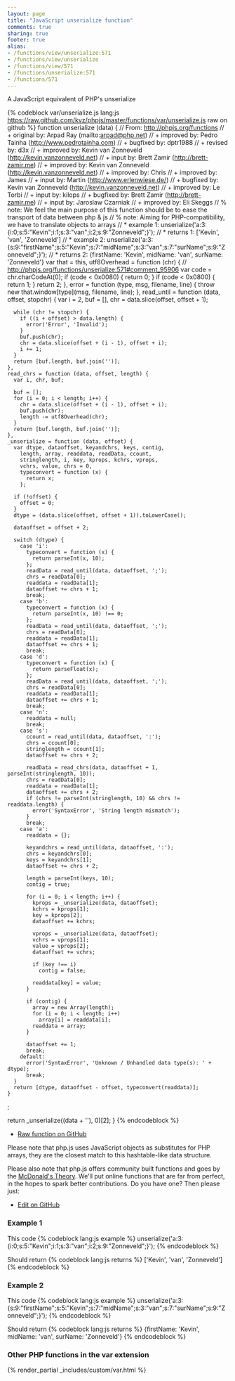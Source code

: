 ```yaml
---
layout: page
title: "JavaScript unserialize function"
comments: true
sharing: true
footer: true
alias:
- /functions/view/unserialize:571
- /functions/view/unserialize
- /functions/view/571
- /functions/unserialize:571
- /functions/571
---
```

<!-- Generated by Rakefile:build -->
A JavaScript equivalent of PHP's unserialize

{% codeblock var/unserialize.js lang:js https://raw.github.com/kvz/phpjs/master/functions/var/unserialize.js raw on github %}
function unserialize (data) {
  // From: http://phpjs.org/functions
  // +     original by: Arpad Ray (mailto:arpad@php.net)
  // +     improved by: Pedro Tainha (http://www.pedrotainha.com)
  // +     bugfixed by: dptr1988
  // +      revised by: d3x
  // +     improved by: Kevin van Zonneveld (http://kevin.vanzonneveld.net)
  // +        input by: Brett Zamir (http://brett-zamir.me)
  // +     improved by: Kevin van Zonneveld (http://kevin.vanzonneveld.net)
  // +     improved by: Chris
  // +     improved by: James
  // +        input by: Martin (http://www.erlenwiese.de/)
  // +     bugfixed by: Kevin van Zonneveld (http://kevin.vanzonneveld.net)
  // +     improved by: Le Torbi
  // +     input by: kilops
  // +     bugfixed by: Brett Zamir (http://brett-zamir.me)
  // +      input by: Jaroslaw Czarniak
  // +     improved by: Eli Skeggs
  // %            note: We feel the main purpose of this function should be to ease the transport of data between php & js
  // %            note: Aiming for PHP-compatibility, we have to translate objects to arrays
  // *       example 1: unserialize('a:3:{i:0;s:5:"Kevin";i:1;s:3:"van";i:2;s:9:"Zonneveld";}');
  // *       returns 1: ['Kevin', 'van', 'Zonneveld']
  // *       example 2: unserialize('a:3:{s:9:"firstName";s:5:"Kevin";s:7:"midName";s:3:"van";s:7:"surName";s:9:"Zonneveld";}');
  // *       returns 2: {firstName: 'Kevin', midName: 'van', surName: 'Zonneveld'}
  var that = this,
    utf8Overhead = function (chr) {
      // http://phpjs.org/functions/unserialize:571#comment_95906
      var code = chr.charCodeAt(0);
      if (code < 0x0080) {
        return 0;
      }
      if (code < 0x0800) {
        return 1;
      }
      return 2;
    },
    error = function (type, msg, filename, line) {
      throw new that.window[type](msg, filename, line);
    },
    read_until = function (data, offset, stopchr) {
      var i = 2, buf = [], chr = data.slice(offset, offset + 1);

      while (chr != stopchr) {
        if ((i + offset) > data.length) {
          error('Error', 'Invalid');
        }
        buf.push(chr);
        chr = data.slice(offset + (i - 1), offset + i);
        i += 1;
      }
      return [buf.length, buf.join('')];
    },
    read_chrs = function (data, offset, length) {
      var i, chr, buf;

      buf = [];
      for (i = 0; i < length; i++) {
        chr = data.slice(offset + (i - 1), offset + i);
        buf.push(chr);
        length -= utf8Overhead(chr);
      }
      return [buf.length, buf.join('')];
    },
    _unserialize = function (data, offset) {
      var dtype, dataoffset, keyandchrs, keys, contig,
        length, array, readdata, readData, ccount,
        stringlength, i, key, kprops, kchrs, vprops,
        vchrs, value, chrs = 0,
        typeconvert = function (x) {
          return x;
        };

      if (!offset) {
        offset = 0;
      }
      dtype = (data.slice(offset, offset + 1)).toLowerCase();

      dataoffset = offset + 2;

      switch (dtype) {
        case 'i':
          typeconvert = function (x) {
            return parseInt(x, 10);
          };
          readData = read_until(data, dataoffset, ';');
          chrs = readData[0];
          readdata = readData[1];
          dataoffset += chrs + 1;
          break;
        case 'b':
          typeconvert = function (x) {
            return parseInt(x, 10) !== 0;
          };
          readData = read_until(data, dataoffset, ';');
          chrs = readData[0];
          readdata = readData[1];
          dataoffset += chrs + 1;
          break;
        case 'd':
          typeconvert = function (x) {
            return parseFloat(x);
          };
          readData = read_until(data, dataoffset, ';');
          chrs = readData[0];
          readdata = readData[1];
          dataoffset += chrs + 1;
          break;
        case 'n':
          readdata = null;
          break;
        case 's':
          ccount = read_until(data, dataoffset, ':');
          chrs = ccount[0];
          stringlength = ccount[1];
          dataoffset += chrs + 2;

          readData = read_chrs(data, dataoffset + 1, parseInt(stringlength, 10));
          chrs = readData[0];
          readdata = readData[1];
          dataoffset += chrs + 2;
          if (chrs != parseInt(stringlength, 10) && chrs != readdata.length) {
            error('SyntaxError', 'String length mismatch');
          }
          break;
        case 'a':
          readdata = {};

          keyandchrs = read_until(data, dataoffset, ':');
          chrs = keyandchrs[0];
          keys = keyandchrs[1];
          dataoffset += chrs + 2;

          length = parseInt(keys, 10);
          contig = true;

          for (i = 0; i < length; i++) {
            kprops = _unserialize(data, dataoffset);
            kchrs = kprops[1];
            key = kprops[2];
            dataoffset += kchrs;

            vprops = _unserialize(data, dataoffset);
            vchrs = vprops[1];
            value = vprops[2];
            dataoffset += vchrs;

            if (key !== i)
              contig = false;

            readdata[key] = value;
          }
          
          if (contig) {
            array = new Array(length);
            for (i = 0; i < length; i++)
              array[i] = readdata[i];
            readdata = array;
          }

          dataoffset += 1;
          break;
        default:
          error('SyntaxError', 'Unknown / Unhandled data type(s): ' + dtype);
          break;
      }
      return [dtype, dataoffset - offset, typeconvert(readdata)];
    }
  ;

  return _unserialize((data + ''), 0)[2];
}
{% endcodeblock %}

 - [Raw function on GitHub](https://github.com/kvz/phpjs/blob/master/functions/var/unserialize.js)

Please note that php.js uses JavaScript objects as substitutes for PHP arrays, they are 
the closest match to this hashtable-like data structure. 

Please also note that php.js offers community built functions and goes by the 
[McDonald's Theory](https://medium.com/what-i-learned-building/9216e1c9da7d). We'll put online 
functions that are far from perfect, in the hopes to spark better contributions. 
Do you have one? Then please just: 

 - [Edit on GitHub](https://github.com/kvz/phpjs/edit/master/functions/var/unserialize.js)

### Example 1
This code
{% codeblock lang:js example %}
unserialize('a:3:{i:0;s:5:"Kevin";i:1;s:3:"van";i:2;s:9:"Zonneveld";}');
{% endcodeblock %}

Should return
{% codeblock lang:js returns %}
['Kevin', 'van', 'Zonneveld']
{% endcodeblock %}

### Example 2
This code
{% codeblock lang:js example %}
unserialize('a:3:{s:9:"firstName";s:5:"Kevin";s:7:"midName";s:3:"van";s:7:"surName";s:9:"Zonneveld";}');
{% endcodeblock %}

Should return
{% codeblock lang:js returns %}
{firstName: 'Kevin', midName: 'van', surName: 'Zonneveld'}
{% endcodeblock %}


### Other PHP functions in the var extension
{% render_partial _includes/custom/var.html %}
